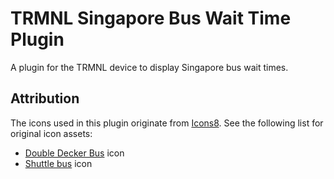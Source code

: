 # TRMNL Singapore Bus Wait Time Plugin
A plugin for the TRMNL device to display Singapore bus wait times.

## Attribution
The icons used in this plugin originate from [Icons8](https://icons8.com).
See the following list for original icon assets:

- <a target="_blank" href="https://icons8.com/icon/19950/double-decker-bus">Double Decker Bus</a> icon
- <a target="_blank" href="https://icons8.com/icon/9316/shuttle-bus">Shuttle bus</a> icon